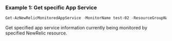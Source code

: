 ### Example 1: Get specific App Service
```powershell
Get-AzNewRelicMonitoredAppService -MonitorName test-02 -ResourceGroupName ps-test -UserEmail user1@outlook.com -AzureResourceId /SUBSCRIPTIONS/11111111-2222-3333-4444-123456789101/RESOURCEGROUPS/PS-TEST/PROVIDERS/MICROSOFT.WEB/SITES/WEBSITETEST
```

Get specified app service information currently being monitored by specified NewRelic resource.